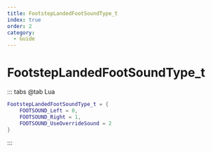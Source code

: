 ```yaml
---
title: FootstepLandedFootSoundType_t
index: true
order: 2
category:
  - Guide
---
```


# FootstepLandedFootSoundType_t
::: tabs
@tab Lua
```lua
FootstepLandedFootSoundType_t = {
    FOOTSOUND_Left = 0,
    FOOTSOUND_Right = 1,
    FOOTSOUND_UseOverrideSound = 2
}
```
:::